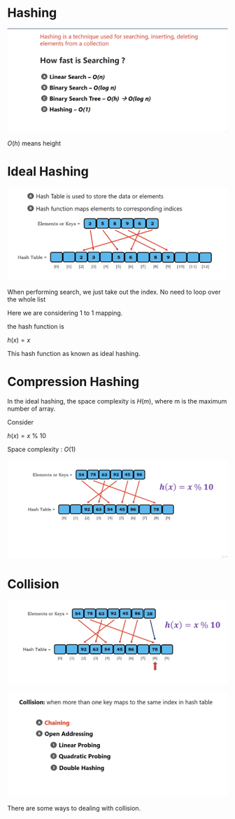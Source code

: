 # Hashing

<img src='../asserts/226_1.png'></img>

$O(h)$ means height

# Ideal Hashing

<img src='../asserts/226_2.png'></img>

When performing search, we just take out the index. No need to loop over the whole list

Here we are considering 1 to 1 mapping.

the hash function is 

$h(x) = x$

This hash function as known as ideal hashing.

# Compression Hashing

In the ideal hashing, the space complexity is $H(m)$, where m is the maximum number of array.

Consider 

$h(x) = x~\%~10$

Space complexity : $O(1)$

<img src='../asserts/226_3.png'></img>

# Collision

<img src='../asserts/226_4.png'></img>

<img src='../asserts/226_5.png'></img>

There are some ways to dealing with collision.
